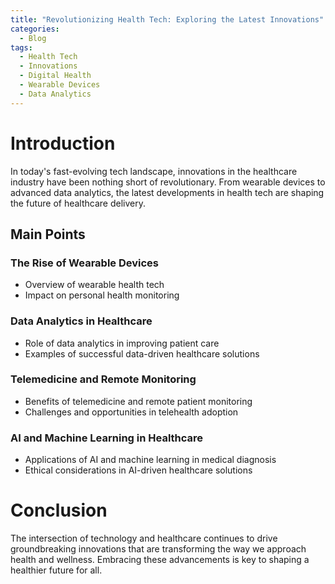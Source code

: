 ```yaml
---
title: "Revolutionizing Health Tech: Exploring the Latest Innovations"
categories:
  - Blog
tags:
  - Health Tech
  - Innovations
  - Digital Health
  - Wearable Devices
  - Data Analytics
---
```


# Introduction
In today's fast-evolving tech landscape, innovations in the healthcare industry have been nothing short of revolutionary. From wearable devices to advanced data analytics, the latest developments in health tech are shaping the future of healthcare delivery.

## Main Points
### The Rise of Wearable Devices
- Overview of wearable health tech
- Impact on personal health monitoring

### Data Analytics in Healthcare
- Role of data analytics in improving patient care
- Examples of successful data-driven healthcare solutions

### Telemedicine and Remote Monitoring
- Benefits of telemedicine and remote patient monitoring
- Challenges and opportunities in telehealth adoption

### AI and Machine Learning in Healthcare
- Applications of AI and machine learning in medical diagnosis
- Ethical considerations in AI-driven healthcare solutions

# Conclusion
The intersection of technology and healthcare continues to drive groundbreaking innovations that are transforming the way we approach health and wellness. Embracing these advancements is key to shaping a healthier future for all.